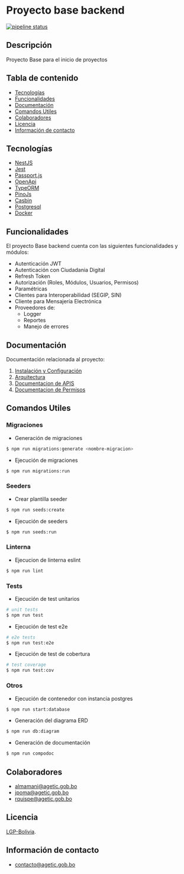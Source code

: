 # Proyecto base backend
[![pipeline status](https://gitlab.agetic.gob.bo/agetic/backend-base-nestjs/badges/develop/pipeline.svg)](https://gitlab.agetic.gob.bo/agetic/backend-base-nestjs/-/commits/develop)

## Descripción
 Proyecto Base para el inicio de proyectos

## Tabla de contenido
* [Tecnologías](#tecnologias)
* [Funcionalidades](#funcionalidades)
* [Documentación](#documentacion)
* [Comandos Utiles](#comandos)
* [Colaboradores](#colaboradores)
* [Licencia](#licencia)
* [Información de contacto](#contacto)

## Tecnologías

- [NestJS](https://nestjs.com/)
- [Jest](https://jestjs.io/)
- [Passport.js](http://www.passportjs.org/)
- [OpenApi](https://www.openapis.org/)
- [TypeORM](https://typeorm.io/)
- [PinoJs](https://getpino.io/#/)
- [Casbin](https://casbin.org/)
- [Postgresql](https://www.postgresql.org/)
- [Docker](https://www.docker.com/)

## Funcionalidades

El proyecto Base backend cuenta con las siguientes funcionalidades y módulos:
  - Autenticación JWT
  - Autenticación con Ciudadania Digital
  - Refresh Token
  - Autorización (Roles, Módulos, Usuarios, Permisos)
  - Paramétricas
  - Clientes para Interoperabilidad (SEGIP, SIN)
  - Cliente para Mensajería Electrónica
  - Proveedores de:
    - Logger
    - Reportes
    - Manejo de errores

## Documentación
Documentación relacionada al proyecto:
1. [Instalación y Configuración](INSTALL.md)
2. [Arquitectura](/docs/arquitectura.md)
3. [Documentacion de APIS](/docs/openapi.yaml)
4. [Documentacion de Permisos](/docs/permisos.md)

## Comandos Utiles

### Migraciones
- Generación de migraciones
```bash
$ npm run migrations:generate <nombre-migracion>
```

- Ejecución de migraciones
```bash
$ npm run migrations:run
```

### Seeders
- Crear plantilla seeder
```bash
$ npm run seeds:create
```

- Ejecución de seeders
```bash
$ npm run seeds:run
```

### Linterna
- Ejecucion de linterna eslint
```bash
$ npm run lint
```

### Tests
- Ejecución de test unitarios
```bash
# unit tests
$ npm run test
```

- Ejecución de test e2e
```bash
# e2e tests
$ npm run test:e2e
```

- Ejecución de test de cobertura
```bash
# test coverage
$ npm run test:cov
```

### Otros
- Ejecución de contenedor con instancia postgres
```bash
$ npm run start:database
```
- Generación del diagrama ERD
```bash
$ npm run db:diagram
```
- Generación de documentación
```bash
$ npm run compodoc
```

## Colaboradores
- almamani@agetic.gob.bo
- jpoma@agetic.gob.bo
- rquispe@agetic.gob.bo

## Licencia

[LGP-Bolivia](LICENSE).

## Información de contacto

* contacto@agetic.gob.bo